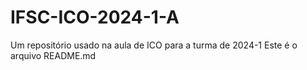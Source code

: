 # IFSC-ICO-2024-1-A
Um repositório usado na aula de ICO para a turma de 2024-1
Este é o arquivo README.md
